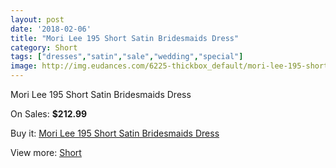 ```yaml
---
layout: post
date: '2018-02-06'
title: "Mori Lee 195 Short Satin Bridesmaids Dress"
category: Short
tags: ["dresses","satin","sale","wedding","special"]
image: http://img.eudances.com/6225-thickbox_default/mori-lee-195-short-satin-bridesmaids-dress.jpg
---
```

Mori Lee 195 Short Satin Bridesmaids Dress

On Sales: **$212.99**
<a href="https://www.eudances.com/en/short/2236-mori-lee-195-short-satin-bridesmaids-dress.html"><amp-img layout="responsive" width="600" height="600" src="//img.eudances.com/6225-thickbox_default/mori-lee-195-short-satin-bridesmaids-dress.jpg" alt="Mori Lee 195 Short Satin Bridesmaids Dress 0" /></a>

Buy it: [Mori Lee 195 Short Satin Bridesmaids Dress](https://www.eudances.com/en/short/2236-mori-lee-195-short-satin-bridesmaids-dress.html "Mori Lee 195 Short Satin Bridesmaids Dress")

View more: [Short](https://www.eudances.com/en/25-short "Short")